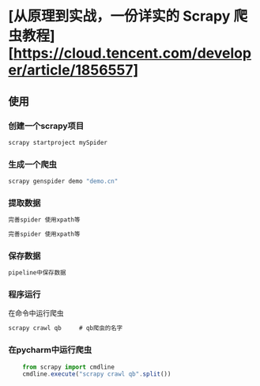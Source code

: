 # [从原理到实战，一份详实的 Scrapy 爬虫教程][https://cloud.tencent.com/developer/article/1856557]



## 使用

### 创建一个scrapy项目

```javascript
scrapy startproject mySpider
```

### 生成一个爬虫

```javascript
scrapy genspider demo "demo.cn"
```

### 提取数据

```js
完善spider 使用xpath等
```

```javascript
完善spider 使用xpath等
```

### 保存数据

```javascript
pipeline中保存数据
```

### 程序运行

在命令中运行爬虫

```javascript
scrapy crawl qb     # qb爬虫的名字
```

### 在pycharm中运行爬虫

```javascript
    from scrapy import cmdline
    cmdline.execute("scrapy crawl qb".split())
```

